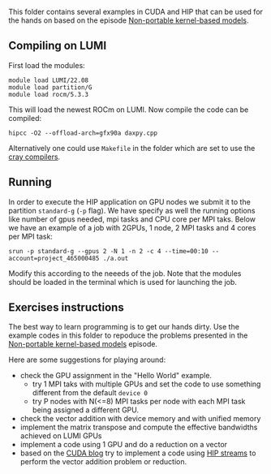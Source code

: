 This folder contains several examples in CUDA and HIP that can be used for the hands on based on the episode [Non-portable kernel-based models](https://enccs.github.io/gpu-programming/9-non-portable-kernel-models/). 
## Compiling on LUMI
First load the modules:
```
module load LUMI/22.08
module load partition/G
module load rocm/5.3.3
``` 
This will load the newest ROCm on LUMI.
Now compile the code can be compiled:
```
hipcc -O2 --offload-arch=gfx90a daxpy.cpp
``` 
Alternatively one could use `Makefile` in the folder which are set to use the [cray compilers](https://docs.lumi-supercomputer.eu/development/compiling/prgenv/#using-hipcc). 
## Running
In order to execute the HIP application on GPU nodes we submit it to the partition `standard-g` (`-p` flag). We have specify as well the running options like number of gpus needed, mpi tasks and CPU core per MPI taks. Below we have an example of a job with 2GPUs, 1 node, 2 MPI tasks and 4 cores per MPI task:

``` 
srun -p standard-g --gpus 2 -N 1 -n 2 -c 4 --time=00:10 --account=project_465000485 ./a.out
``` 
Modify this according to the neeeds of the job. Note that the modules should be loaded in the terminal which is used for launching the job.

## Exercises instructions
The best way to learn programming is to get our hands dirty. Use the example codes in this folder to repoduce the problems presented in the [Non-portable kernel-based models](https://enccs.github.io/gpu-programming/9-non-portable-kernel-models/) episode.

Here are some suggestions for playing around:
* check the GPU assignment in the "Hello World" example. 
    - try  1 MPI taks with multiple GPUs and set the code to use something different from the default `device 0`
    - try P nodes with N(<=8)  MPI tasks per node with each MPI task being assigned a different GPU.
* check the vector addition with device memory and with unified memory
* implement the matrix transpose and compute the effective bandwidths achieved on LUMI GPUs
* implement a code using 1 GPU and do a reduction on a vector
* based on the [CUDA blog](https://developer.download.nvidia.com/assets/cuda/files/reduction.pdf) try to implement a code using [HIP streams](https://docs.amd.com/bundle/4.5-HIP-API/page/group___stream.html)  to perform the vector addition problem or reduction.
